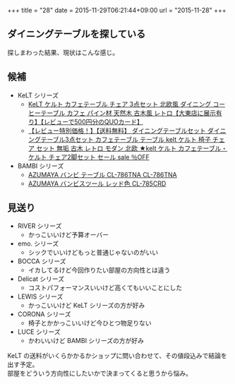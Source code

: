 +++
title = "28"
date = 2015-11-29T06:21:44+09:00
url = "2015-11-28"
+++

## ダイニングテーブルを探している

探しまわった結果、現状はこんな感じ。

## 候補

* KeLT シリーズ
    - <a href="http://hb.afl.rakuten.co.jp/hgc/148ba6a9.00c60025.148ba6aa.2943f963/?pc=http%3a%2f%2fitem.rakuten.co.jp%2fdai8%2fkelt-cafe_table-set%2f%3fscid%3daf_link_txt&amp;m=http%3a%2f%2fm.rakuten.co.jp%2fdai8%2fn%2fkelt-cafe_table-set">KeLT ケルト カフェテーブル チェア 3点セット 北欧風 ダイニング コーヒーテーブル カフェ パイン材 天然木 古木風 レトロ【大東店に展示有り】【レビューで500円分のQUOカード】</a>
    - <a href="http://hb.afl.rakuten.co.jp/hgc/148ba6dc.72b25b05.148ba6dd.375d9ddb/?pc=http%3a%2f%2fitem.rakuten.co.jp%2fmarcheriorroom%2fma-0001%2f%3fscid%3daf_link_txt&amp;m=http%3a%2f%2fm.rakuten.co.jp%2fmarcheriorroom%2fn%2fma-0001">【レビュー特別価格！】【送料無料】 ダイニングテーブルセット ダイニングテーブル3点セット カフェテーブル テーブル kelt ケルト 椅子 チェア セット 無垢 古木 レトロ モダン 北欧 ★kelt ケルト カフェテーブル・ケルト チェア2脚セット セール sale ％OFF</a>
* BAMBI シリーズ
    - <a rel="nofollow" href="http://www.amazon.co.jp/gp/product/B004Y3GX96/ref=as_li_qf_sp_asin_tl?ie=UTF8&camp=247&creative=1211&creativeASIN=B004Y3GX96&linkCode=as2&tag=5000164-22">AZUMAYA バンビ テーブル CL-786TNA CL-786TNA</a><img src="http://ir-jp.amazon-adsystem.com/e/ir?t=5000164-22&l=as2&o=9&a=B004Y3GX96" width="1" height="1" border="0" alt="" style="border:none !important; margin:0px !important;" />
    - <a rel="nofollow" href="http://www.amazon.co.jp/gp/product/B007ACZ2SG/ref=as_li_tf_tl?ie=UTF8&camp=247&creative=1211&creativeASIN=B007ACZ2SG&linkCode=as2&tag=5000164-22">AZUMAYA バンビスツール レッド色 CL-785CRD</a><img src="http://ir-jp.amazon-adsystem.com/e/ir?t=5000164-22&l=as2&o=9&a=B007ACZ2SG" width="1" height="1" border="0" alt="" style="border:none !important; margin:0px !important;" />

## 見送り

* RIVER シリーズ
    - かっこいいけど予算オーバー
* emo. シリーズ
    - シックでいいけどもっと普通じゃないのがいい
* BOCCA シリーズ
    - イカしてるけど今回作りたい部屋の方向性とは違う
* Delicat シリーズ
    - コストパフォーマンスいいけど高くてもいいことにした
* LEWIS シリーズ
    - かっこいいけど KeLT シリーズの方が好み
* CORONA シリーズ
    - 椅子とかかっこいいけど今ひとつ物足りない
* LUCE シリーズ
    - かわいいけど BAMBI シリーズの方が好み

KeLT の送料がいくらかかるかショップに問い合わせて、その値段込みで結論を出す予定。  
部屋をどういう方向性にしたいかで決まってくると思うから悩み。
